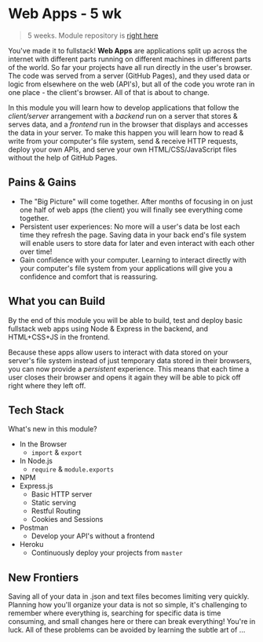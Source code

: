 # Web Apps - 5 wk

> 5 weeks. Module repository is [right here](https://github.com/HackYourFutureBelgium/web-apps/)

You've made it to fullstack! **Web Apps** are applications split up across the internet with different parts running on different machines in different parts of the world. So far your projects have all run directly in the user's browser. The code was served from a server \(GitHub Pages\), and they used data or logic from elsewhere on the web \(API's\), but all of the code you wrote ran in one place - the client's browser. All of that is about to change.

In this module you will learn how to develop applications that follow the _client/server_ arrangement with a _backend_ run on a server that stores & serves data, and a _frontend_ run in the browser that displays and accesses the data in your server. To make this happen you will learn how to read & write from your computer's file system, send & receive HTTP requests, deploy your own APIs, and serve your own HTML/CSS/JavaScript files without the help of GitHub Pages.

## Pains & Gains

* The "Big Picture" will come together. After months of focusing in on just one half of web apps \(the client\) you will finally see everything come together.
* Persistent user experiences: No more will a user's data be lost each time they refresh the page. Saving data in your back end's file system will enable users to store data for later and even interact with each other over time!
* Gain confidence with your computer. Learning to interact directly with your computer's file system from your applications will give you a confidence and comfort that is reassuring.

## What you can Build

By the end of this module you will be able to build, test and deploy basic fullstack web apps using Node & Express in the backend, and HTML+CSS+JS in the frontend.

Because these apps allow users to interact with data stored on your server's file system instead of just temporary data stored in their browsers, you can now provide a _persistent_ experience. This means that each time a user closes their browser and opens it again they will be able to pick off right where they left off.

## Tech Stack

What's new in this module?

* In the Browser
  * `import` & `export`
* In Node.js
  * `require` & `module.exports`
* NPM
* Express.js
  * Basic HTTP server
  * Static serving
  * Restful Routing
  * Cookies and Sessions
* Postman
  * Develop your API's without a frontend
* Heroku
  * Continuously deploy your projects from `master`

## New Frontiers

Saving all of your data in .json and text files becomes limiting very quickly. Planning how you'll organize your data is not so simple, it's challenging to remember where everything is, searching for specific data is time consuming, and small changes here or there can break everything! You're in luck. All of these problems can be avoided by learning the subtle art of ...

